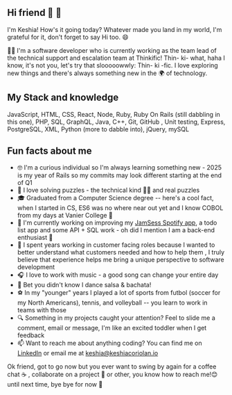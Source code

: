 ## Hi friend 👋 💃 

<!--
**keshiacor/keshiacor** is a ✨ _special_ ✨ repository because its `README.md` (this file) appears on your GitHub profile.
-->

I'm Keshia! How's it going today? Whatever made you land in my world, I'm grateful for it, don't forget to say Hi too. 😄

👩‍💻 I'm a software developer who is currently working as the team lead of the technical support and escalation team at Thinkific! Thin- ki- what, haha I know, it's not you, let's try that slooooowwly:  Thin- ki -fic.
I love exploring new things and there's always something new in the 🌍 of technology. 
## My Stack and knowledge
JavaScript, HTML, CSS, React, Node, Ruby, Ruby On Rails (still dabbling in this one), PHP, SQL, GraphQL, Java, C++, Git, GitHub , Unit testing, Express, PostgreSQL, XML, Python (more to dabble into), jQuery, mySQL

## Fun facts about me
-  🤓 I'm a curious individual so I'm always learning something new - 2025 is my year of Rails so my commits may look different starting at the end of Q1
-  🧩 I love solving puzzles - the technical kind 🕵️‍♀️ and real puzzles
-  🎓 Graduated from a Computer Science degree -- here's a cool fact, when I started in CS, ES6 was no where near out yet and I know COBOL from my days at Vanier College 🤣
-  🔭 I'm currently working on improving my [JamSess Spotify app](https://jamsess.netlify.app/), a todo list app and some API + SQL work - oh did I mention I am a back-end enthusiast 🤩
-  💟 I spent years working in customer facing roles because I wanted to better understand what customers needed and how to help them , I truly believe that experience helps me bring a         unique perspective to software development 
-  🎧 I love to work with music - a good song can change your entire day
-  💃 Bet you didn't know I dance salsa & bachata!
-  ⚽ In my "younger" years I played a lot of sports from futbol (soccer for my North Americans), tennis, and volleyball -- you learn to work in teams with those
-  🔍 Something in my projects caught your attention? Feel to slide me a comment, email or message, I'm like an excited toddler when I get feedback
-  📫 Want to reach me about anything coding? You can find me on [LinkedIn](https://www.linkedin.com/in/keshia-coriolan/) or email me at keshia@keshiacoriolan.io

Ok friend, got to go now but you ever want to swing by again for a coffee chat ☕ , collaborate on a project 🤝 or other, you know how to reach me!😊 until next time, bye bye for now 🫡

